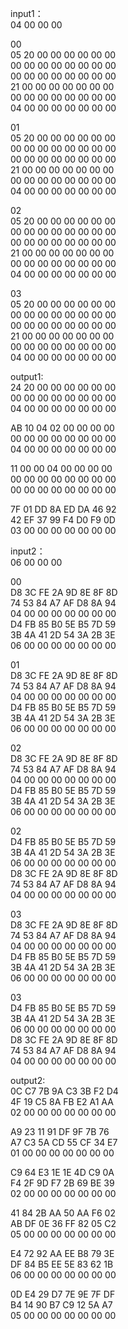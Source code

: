 input1：<br>
04 00 00 00<br>

00<br>
05 20 00 00 00 00 00 00<br>
00 00 00 00 00 00 00 00<br>
00 00 00 00 00 00 00 00<br>
21 00 00 00 00 00 00 00<br>
00 00 00 00 00 00 00 00<br>
04 00 00 00 00 00 00 00<br>

01<br>
05 20 00 00 00 00 00 00<br>
00 00 00 00 00 00 00 00<br>
00 00 00 00 00 00 00 00<br>
21 00 00 00 00 00 00 00<br>
00 00 00 00 00 00 00 00<br>
04 00 00 00 00 00 00 00<br>

02<br>
05 20 00 00 00 00 00 00<br>
00 00 00 00 00 00 00 00<br>
00 00 00 00 00 00 00 00<br>
21 00 00 00 00 00 00 00<br>
00 00 00 00 00 00 00 00<br>
04 00 00 00 00 00 00 00<br>

03<br>
05 20 00 00 00 00 00 00<br>
00 00 00 00 00 00 00 00<br>
00 00 00 00 00 00 00 00<br>
21 00 00 00 00 00 00 00<br>
00 00 00 00 00 00 00 00<br>
04 00 00 00 00 00 00 00<br>

output1:<br>
24 20 00 00 00 00 00 00<br>
00 00 00 00 00 00 00 00<br>
04 00 00 00 00 00 00 00<br>

AB 10 04 02 00 00 00 00<br>
00 00 00 00 00 00 00 00<br>
04 00 00 00 00 00 00 00<br>

11 00 00 04 00 00 00 00<br>
00 00 00 00 00 00 00 00<br>
00 00 00 00 00 00 00 00<br>

7F 01 DD 8A ED DA 46 92<br>
42 EF 37 99 F4 D0 F9 0D<br>
03 00 00 00 00 00 00 00<br>

input2：<br>
06 00 00 00<br>

00<br>
D8 3C FE 2A 9D 8E 8F 8D<br>
74 53 84 A7 AF D8 8A 94<br>
04 00 00 00 00 00 00 00<br>
D4 FB 85 B0 5E B5 7D 59<br>
3B 4A 41 2D 54 3A 2B 3E<br>
06 00 00 00 00 00 00 00<br>

01<br>
D8 3C FE 2A 9D 8E 8F 8D<br>
74 53 84 A7 AF D8 8A 94<br>
04 00 00 00 00 00 00 00<br>
D4 FB 85 B0 5E B5 7D 59<br>
3B 4A 41 2D 54 3A 2B 3E<br>
06 00 00 00 00 00 00 00<br>

02<br>
D8 3C FE 2A 9D 8E 8F 8D<br>
74 53 84 A7 AF D8 8A 94<br>
04 00 00 00 00 00 00 00<br>
D4 FB 85 B0 5E B5 7D 59<br>
3B 4A 41 2D 54 3A 2B 3E<br>
06 00 00 00 00 00 00 00<br>

02<br>
D4 FB 85 B0 5E B5 7D 59<br>
3B 4A 41 2D 54 3A 2B 3E<br>
06 00 00 00 00 00 00 00<br>
D8 3C FE 2A 9D 8E 8F 8D<br>
74 53 84 A7 AF D8 8A 94<br>
04 00 00 00 00 00 00 00<br>

03<br>
D8 3C FE 2A 9D 8E 8F 8D<br>
74 53 84 A7 AF D8 8A 94<br>
04 00 00 00 00 00 00 00<br>
D4 FB 85 B0 5E B5 7D 59<br>
3B 4A 41 2D 54 3A 2B 3E<br>
06 00 00 00 00 00 00 00<br>

03<br>
D4 FB 85 B0 5E B5 7D 59<br>
3B 4A 41 2D 54 3A 2B 3E<br>
06 00 00 00 00 00 00 00<br>
D8 3C FE 2A 9D 8E 8F 8D<br>
74 53 84 A7 AF D8 8A 94<br>
04 00 00 00 00 00 00 00<br>

output2:<br>
0C C7 7B 9A C3 3B F2 D4<br>
4F 19 C5 8A FB E2 A1 AA<br>
02 00 00 00 00 00 00 00<br>

A9 23 11 91 DF 9F 7B 76<br>
A7 C3 5A CD 55 CF 34 E7<br>
01 00 00 00 00 00 00 00<br>

C9 64 E3 1E 1E 4D C9 0A<br>
F4 2F 9D F7 2B 69 BE 39<br>
02 00 00 00 00 00 00 00<br>

41 84 2B AA 50 AA F6 02<br>
AB DF 0E 36 FF 82 05 C2<br>
05 00 00 00 00 00 00 00<br>

E4 72 92 AA EE B8 79 3E<br>
DF 84 B5 EE 5E 83 62 1B<br>
06 00 00 00 00 00 00 00<br>

0D E4 29 D7 7E 9E 7F DF<br>
B4 14 90 B7 C9 12 5A A7<br>
05 00 00 00 00 00 00 00<br>
